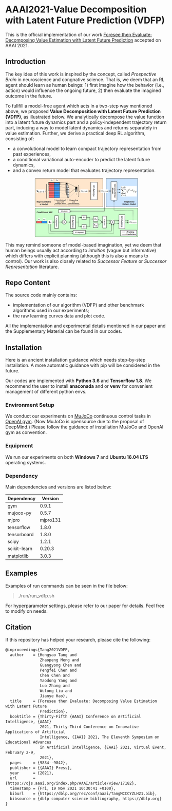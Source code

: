 # AAAI2021-Value Decomposition with Latent Future Prediction (VDFP)

This is the official implementation of our work
[Foresee then Evaluate: Decomposing Value Estimation with Latent Future Prediction](https://ojs.aaai.org/index.php/AAAI/article/view/17182) accepted on AAAI 2021.



## Introduction  

The key idea of this work is inspired by the concept, called _Prospective Brain_ in neuroscience and congnative science.
That is, we deem that an RL agent should learn as human beings: 1) first imagine how the behavior (i.e., action) would influence the ongoing future, 2) then evaluate the imagined outcome in the future.

To fullfill a model-free agent which acts in a two-step way mentioned above, we proposed **Value Decomposition with Latent Future Prediction (VDFP)**, as illustrated below.
We analytically decompose the value function into a latent future dynamics part and a policy-independent trajectory return part, inducing a way to model latent dynamics and returns separately in value estimation. Further, we derive a practical deep RL algorithm, consisting of:
- a convolutional model to learn compact trajectory representation from past experiences,
- a conditional variational auto-encoder to predict the latent future dynamics,
- and a convex return model that evaluates trajectory representation.

<div align=center><img align="center" src="./assets/VDFP_framework.png" alt="VDFP Pipeline" style="zoom:40%;" /></div>

This may remind someone of model-based imagination, yet we deem that human beings usually act according to _intuition_ (vague but informative) which differs with explicit planning (although this is also a means to control).
Our work is also closely related to _Successor Feature_ or _Successor Representation_ literature.


## Repo Content
The source code mainly contains:  
-  implementation of our algorithm (VDFP) and other benchmark algorithms used in our experiments;  
-  the raw learning curves data and plot code.  

All the implementation and experimental details mentioned in our paper and the Supplementary Material can be found in our codes.  
  
  
## Installation

Here is an ancient installation guidance which needs step-by-step installation. A more automatic guidance with pip will be considered in the future.


Our codes are implemented with **Python 3.6** and **Tensorflow 1.8**. We recommend the user to install **anaconada** and or **venv** for convenient management of different python envs.

### Environment Setup
We conduct our experiments on [MuJoCo](https://roboti.us/license.html) continuous control tasks in [OpenAI gym](http://gym.openai.com). 
(Now MuJoCo is opensource due to the proposal of DeepMind.)
Please follow the guidance of installation MuJoCo and OpenAI gym as convention.

### Equipment
We run our experiments on both **Windows 7** and **Ubuntu 16.04 LTS** operating systems.  

### Dependency
Main dependencies and versions are listed below:  

| Dependency | Version |
| ------ | ------ |
| gym | 0.9.1 |
| mujoco-py | 0.5.7 | 
| mjpro | mjpro131 | 
| tensorflow | 1.8.0 | 
| tensorboard | 1.8.0 |
| scipy | 1.2.1 | 
| scikit-learn | 0.20.3 | 
| matplotlib | 3.0.3 | 

  
## Examples  
  
Examples of run commands can be seen in the file below:
> ./run/run_vdfp.sh

For hyperparameter settings, please refer to our paper for details. Feel free to modify on needs.


## Citation
If this repository has helped your research, please cite the following:
```
@inproceedings{Tang2021VDFP,
  author    = {Hongyao Tang and
               Zhaopeng Meng and
               Guangyong Chen and
               Pengfei Chen and
               Chen Chen and
               Yaodong Yang and
               Luo Zhang and
               Wulong Liu and
               Jianye Hao},
  title     = {Foresee then Evaluate: Decomposing Value Estimation with Latent Future
               Prediction},
  booktitle = {Thirty-Fifth {AAAI} Conference on Artificial Intelligence, {AAAI}
               2021, Thirty-Third Conference on Innovative Applications of Artificial
               Intelligence, {IAAI} 2021, The Eleventh Symposium on Educational Advances
               in Artificial Intelligence, {EAAI} 2021, Virtual Event, February 2-9,
               2021},
  pages     = {9834--9842},
  publisher = {{AAAI} Press},
  year      = {2021},
  url       = {https://ojs.aaai.org/index.php/AAAI/article/view/17182},
  timestamp = {Fri, 19 Nov 2021 10:30:41 +0100},
  biburl    = {https://dblp.org/rec/conf/aaai/TangMCCCYZLH21.bib},
  bibsource = {dblp computer science bibliography, https://dblp.org}
}
```
